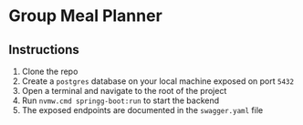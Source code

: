 # Group Meal Planner

## Instructions

1. Clone the repo
2. Create a `postgres` database on your local machine exposed on port `5432`
3. Open a terminal and navigate to the root of the project
4. Run `nvmw.cmd springg-boot:run` to start the backend
5. The exposed endpoints are documented in the `swagger.yaml` file